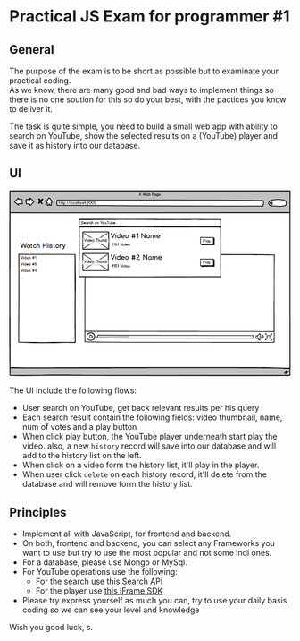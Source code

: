 # Practical JS Exam for programmer #1

## General

The purpose of the exam is to be short as possible but to examinate your practical coding.  
As we know, there are many good and bad ways to implement things so there is no one soution for this so do your best, with the pactices you know to deliver it.

The task is quite simple, you need to build a small web app with ability to search on YouTube, show the selected results on a (YouTube) player and save it as history into our database. 
    
## UI
![alt tag](ui_mocks/exam1.png)

The UI include the following flows:  
* User search on YouTube, get back relevant results per his query
* Each search result contain the following fields: video thumbnail, name, num of votes and a play button
* When click play button, the YouTube player underneath start play the video. also, a new `history` record will save into our database and will add to the history list on the left.
* When click on a video form the history list, it'll play in the player. 
* When user click `delete` on each history record, it'll delete from the database and will remove form the history list.

## Principles
* Implement all with JavaScript, for frontend and backend.
* On both, frontend and backend, you can select any Frameworks you want to use but try to use the most popular and not some indi ones.
* For a database, please use Mongo or MySql.
* For YouTube operations use the following:  
    * For the search use [this Search API](https://developers.google.com/youtube/v3/docs/search) 
    * For the player use [this iFrame SDK](https://developers.google.com/youtube/iframe_api_reference)
* Please try express yourself as much you can, try to use your daily basis coding so we can see your level and knowledge

Wish you good luck, s.
     